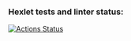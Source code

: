 ### Hexlet tests and linter status:
[![Actions Status](https://github.com/Ribeyra/python-project-49/actions/workflows/hexlet-check.yml/badge.svg)](https://github.com/Ribeyra/python-project-49/actions)